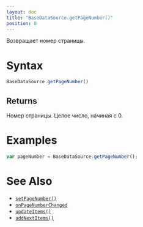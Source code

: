 ```yaml
---
layout: doc
title: "BaseDataSource.getPageNumber()"
position: 8
---
```


Возвращает номер страницы.

# Syntax

```js
BaseDataSource.getPageNumber()
```

## Returns

Номер страницы. Целое число, начиная с 0.

# Examples

```js
var pageNumber = BaseDataSource.getPageNumber();
```

# See Also

* [`setPageNumber()`](../BaseDataSource.setPageNumber/)
* [`onPageNumberChanged`](../BaseDataSource.onPageNumberChanged/)
* [`updateItems()`](../BaseDataSource.updateItems/)
* [`addNextItems()`](../BaseDataSource.addNextItems/)
